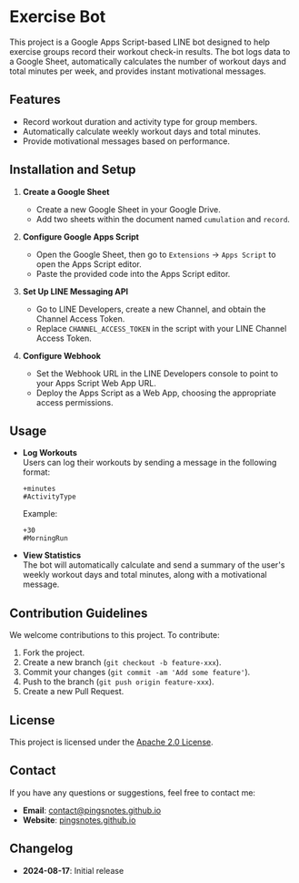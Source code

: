 # Exercise Bot

This project is a Google Apps Script-based LINE bot designed to help exercise groups record their workout check-in results. The bot logs data to a Google Sheet, automatically calculates the number of workout days and total minutes per week, and provides instant motivational messages.

## Features

- Record workout duration and activity type for group members.
- Automatically calculate weekly workout days and total minutes.
- Provide motivational messages based on performance.

## Installation and Setup

1. **Create a Google Sheet**  
   - Create a new Google Sheet in your Google Drive.
   - Add two sheets within the document named `cumulation` and `record`.

2. **Configure Google Apps Script**  
   - Open the Google Sheet, then go to `Extensions` -> `Apps Script` to open the Apps Script editor.
   - Paste the provided code into the Apps Script editor.

3. **Set Up LINE Messaging API**  
   - Go to LINE Developers, create a new Channel, and obtain the Channel Access Token.
   - Replace `CHANNEL_ACCESS_TOKEN` in the script with your LINE Channel Access Token.

4. **Configure Webhook**  
   - Set the Webhook URL in the LINE Developers console to point to your Apps Script Web App URL.
   - Deploy the Apps Script as a Web App, choosing the appropriate access permissions.

## Usage

- **Log Workouts**  
  Users can log their workouts by sending a message in the following format:
  ```
  +minutes
  #ActivityType
  ```
  Example:
  ```
  +30
  #MorningRun
  ```

- **View Statistics**  
  The bot will automatically calculate and send a summary of the user's weekly workout days and total minutes, along with a motivational message.

## Contribution Guidelines

We welcome contributions to this project. To contribute:

1. Fork the project.
2. Create a new branch (`git checkout -b feature-xxx`).
3. Commit your changes (`git commit -am 'Add some feature'`).
4. Push to the branch (`git push origin feature-xxx`).
5. Create a new Pull Request.

## License

This project is licensed under the [Apache 2.0 License](https://www.apache.org/licenses/LICENSE-2.0).

## Contact

If you have any questions or suggestions, feel free to contact me:

- **Email**: contact@pingsnotes.github.io
- **Website**: [pingsnotes.github.io](https://pingsnotes.github.io)

## Changelog

- **2024-08-17**: Initial release
